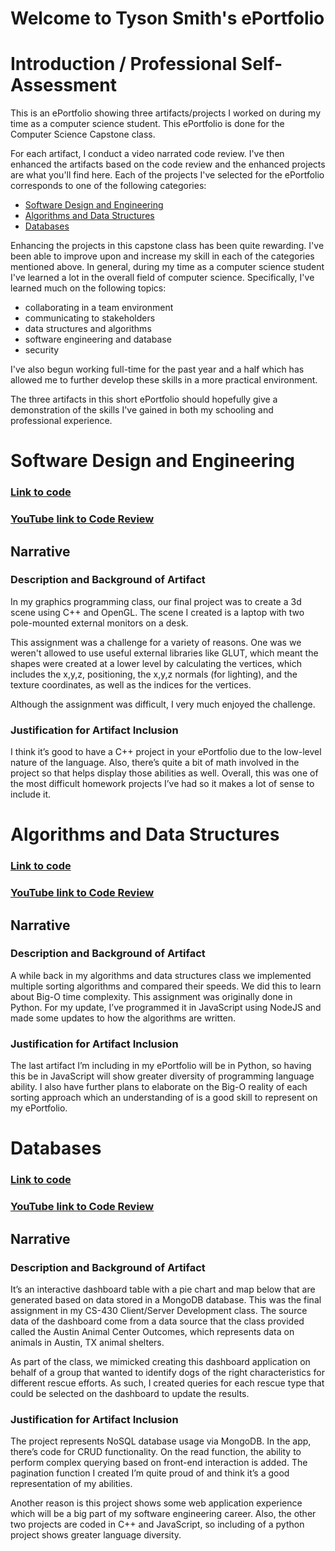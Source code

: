 # Welcome to Tyson Smith's ePortfolio

# Introduction / Professional Self-Assessment

This is an ePortfolio showing three artifacts/projects I worked on during my time as a computer science student. This ePortfolio is done for the Computer Science Capstone class.

For each artifact, I conduct a video narrated code review. I've then enhanced the artifacts based on the code review and the enhanced projects are what you'll find here. Each of the projects I've selected for the ePortfolio corresponds to one of the following categories:
* [Software Design and Engineering](#software-design-and-engineering)
* [Algorithms and Data Structures](#algorithms-and-data-structures)
* [Databases](#databases)

Enhancing the projects in this capstone class has been quite rewarding. I've been able to improve upon and increase my skill in each of the categories mentioned above. In general, during my time as a computer science student I've learned a lot in the overall field of computer science. Specifically, I've learned much on the following topics:

* collaborating in a team environment 
* communicating to stakeholders
* data structures and algorithms
* software engineering and database
* security

I've also begun working full-time for the past year and a half which has allowed me to further develop these skills in a more practical environment.

The three artifacts in this short ePortfolio should hopefully give a demonstration of the skills I've gained in both my schooling and professional experience.

# Software Design and Engineering

### [Link to code](https://github.com/tysonsmiths/tysonsmiths.github.io/tree/main/software_engineering_and_design)

### [YouTube link to Code Review](https://youtu.be/iea957VEV7E)

## Narrative

### Description and Background of Artifact

In my graphics programming class, our final project was to create a 3d scene using C++ and OpenGL. The scene I created is a laptop with two pole-mounted external monitors on a desk. 

This assignment was a challenge for a variety of reasons. One was we weren't allowed to use useful external libraries like GLUT, which meant the shapes were created at a lower level by calculating the vertices, which includes the x,y,z, positioning, the x,y,z normals (for lighting), and the texture coordinates, as well as the indices for the vertices.

Although the assignment was difficult, I very much enjoyed the challenge.

### Justification for Artifact Inclusion

I think it’s good to have a C++ project in your ePortfolio due to the low-level nature of the language. Also, there’s quite a bit of math involved in the project so that helps display those abilities as well. Overall, this was one of the most difficult homework projects I’ve had so it makes a lot of sense to include it.

# Algorithms and Data Structures

### [Link to code](https://github.com/tysonsmiths/tysonsmiths.github.io/tree/main/algorithms_and_data_structures)

### [YouTube link to Code Review](https://youtu.be/q4lVnW2yam8)

## Narrative

### Description and Background of Artifact

A while back in my algorithms and data structures class we implemented multiple sorting algorithms and compared their speeds. We did this to learn about Big-O time complexity. This assignment was originally done in Python. For my update, I’ve programmed it in JavaScript using NodeJS and made some updates to how the algorithms are written.

### Justification for Artifact Inclusion

The last artifact I’m including in my ePortfolio will be in Python, so having this be in JavaScript will show greater diversity of programming language ability. I also have further plans to elaborate on the Big-O reality of each sorting approach which an understanding of is a good skill to represent on my ePortfolio.

# Databases

### [Link to code](https://github.com/tysonsmiths/tysonsmiths.github.io/tree/main/database)

### [YouTube link to Code Review](https://youtu.be/YRR9gZhBwgQ)

## Narrative

### Description and Background of Artifact

It’s an interactive dashboard table with a pie chart and map below that are generated based on data stored in a MongoDB database. This was the final assignment in my CS-430 Client/Server Development class. The source data of the dashboard come from a  data source that the class provided called the Austin Animal Center Outcomes, which represents data on animals in Austin, TX animal shelters.

As part of the class, we mimicked creating this dashboard application on behalf of a group that wanted to identify dogs of the right characteristics for different rescue efforts. As such, I created queries for each rescue type that could be selected on the dashboard to update the results.

### Justification for Artifact Inclusion

The project represents NoSQL database usage via MongoDB. In the app, there’s code for CRUD functionality. On the read function, the ability to perform complex querying based on front-end interaction is added. The pagination function I created I’m quite proud of and think it’s a good representation of my abilities.

Another reason is this project shows some web application experience which will be a big part of my software engineering career. Also, the other two projects are coded in C++ and JavaScript, so including of a python project shows greater language diversity.

